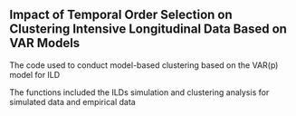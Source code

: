 ## Impact of Temporal Order Selection on Clustering Intensive Longitudinal Data Based on VAR Models


The code used to conduct model-based clustering based on the VAR(p) model for ILD

The functions included the ILDs simulation and clustering analysis for simulated data and empirical data
